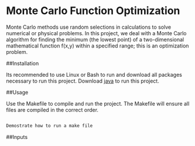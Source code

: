 # Monte Carlo Function Optimization

Monte Carlo methods use random selections in calculations to solve numerical or physical problems. In this project, we deal with a Monte Carlo algorithm for finding the minimum (the lowest point) of a two-dimensional mathematical function f(x,y) within a specified range; this is an optimization problem.

##Installation 

Its recommended to use Linux or Bash to run and download all packages necessary to run this project. Download [java](https://www.java.com/en/) to run this project. 

##Usage

Use the Makefile to compile and run the project. The Makefile will ensure all files are compiled in the correct order. 

```bash

Demostrate how to run a make file

```

##Inputs

```bash

````

